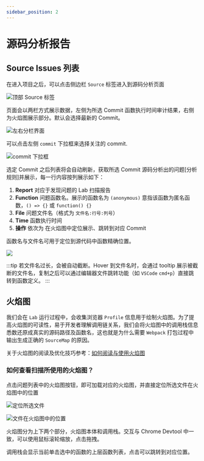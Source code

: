 ```yaml
---
sidebar_position: 2
---
```


# 源码分析报告

## Source Issues 列表

在进入项目之后，可以点击侧边栏 `Source` 标签进入到源码分析页面

![顶部 Source 标签](/source/source-tab.png)

页面会以两栏方式展示数据，左侧为所选 Commit 函数执行时间审计结果，右侧为火焰图展示部分。默认会选择最新的 Commit。

![左右分栏界面](/source/source-overview.png)

可以点击左侧 `commit` 下拉框来选择关注的 commit.

![commit 下拉框](/source/commit-select.png)

选定 Commit 之后列表将会自动刷新，获取所选 Commit 源码分析出的问题[分析规则]并展示，每一行内容按列展示如下：

1. **Report** 对应于发现问题的 Lab 扫描报告
2. **Function** 问题函数名。展示的函数名为 `(anonymous)` 意指该函数为匿名函数，`() => {}` 或 `function() {}`
3. **File** 问题文件名（格式为 `文件名:行号:列号`）
4. **Time** 函数执行时间
5. **操作** 依次为 在火焰图中定位展示、跳转到对应 Commit

函数名与文件名可用于定位到源代码中函数精确位置。

![](/source/source-issue.png)

:::tip
若文件名过长，会被自动截断。Hover 到文件名时，会通过 tooltip 展示被截断的文件名，复制之后可以通过编辑器文件跳转功能（如 `VSCode` `cmd+p`）直接跳转到函数定义。
:::

## 火焰图

我们会在 `Lab` 运行过程中，会收集浏览器 `Profile` 信息用于绘制火焰图。为了提高火焰图的可读性，易于开发者理解调用链关系，我们会将火焰图中的调用栈信息悉数还原成真实的源码路径及函数名，这也就是为什么需要 `Webpack` 打包过程中输出生成正确的 `SourceMap` 的原因。

关于火焰图的阅读及优化技巧参考：[如何阅读与使用火焰图](./flamechart)

### 如何查看扫描所使用的火焰图？

点击问题列表中的火焰图按钮，即可加载对应的火焰图，并直接定位所选文件在火焰图中的位置

![定位所选文件](/source/show-in-flamechart.png)

![文件在火焰图中的位置](/source/flamechart.png)

火焰图分为上下两个部分，火焰图本体和调用栈。交互与 Chrome Devtool 中一致，可以使用鼠标滚轮缩放，点击拖拽。

调用栈会显示当前单击选中的函数的上层函数列表，点击可以跳转到对应位置。
